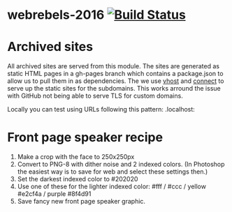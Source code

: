 # webrebels-2016 [![Build Status](https://travis-ci.org/webrebels/web-rebels-2016.svg?branch=master)](https://travis-ci.org/webrebels/web-rebels-2016)


# Archived sites

All archived sites are served from this module. The sites are generated as static HTML pages in a gh-pages branch which contains a package.json to allow us to pull them in as dependencies. The we use [vhost](https://github.com/expressjs/vhost) and [connect](https://github.com/senchalabs/connect) to serve up the static sites for the subdomains. This works arround the issue with GitHub not being able to serve TLS for custom domains.

Locally you can test using URLs following this pattern: <year>.localhost:<port>

# Front page speaker recipe
1. Make a crop with the face to 250x250px
2. Convert to PNG-8 with dither noise and 2 indexed colors. (In Photoshop the easiest way is to save for web and select these settings then.)
3. Set the darkest indexed color to #202020
4. Use one of these for the lighter indexed color:
#fff / #ccc / yellow #e2cf4a / purple #8f4d91
5. Save fancy new front page speaker graphic.